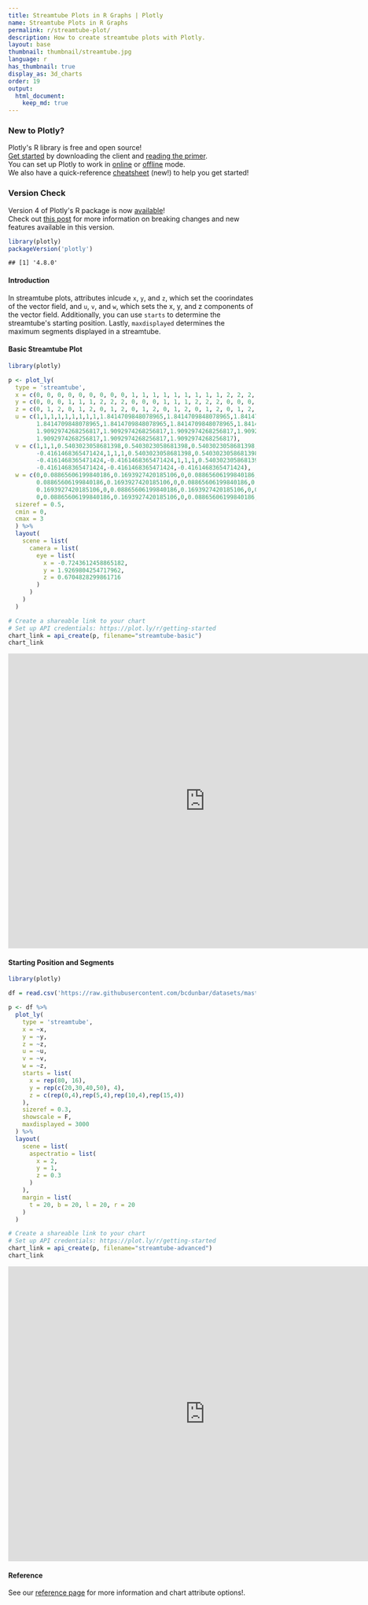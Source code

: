 ```yaml
---
title: Streamtube Plots in R Graphs | Plotly
name: Streamtube Plots in R Graphs
permalink: r/streamtube-plot/
description: How to create streamtube plots with Plotly.
layout: base
thumbnail: thumbnail/streamtube.jpg
language: r
has_thumbnail: true
display_as: 3d_charts
order: 19
output:
  html_document:
    keep_md: true
---
```



### New to Plotly?

Plotly's R library is free and open source!<br>
[Get started](https://plot.ly/r/getting-started/) by downloading the client and [reading the primer](https://plot.ly/r/getting-started/).<br>
You can set up Plotly to work in [online](https://plot.ly/r/getting-started/#hosting-graphs-in-your-online-plotly-account) or [offline](https://plot.ly/r/offline/) mode.<br>
We also have a quick-reference [cheatsheet](https://images.plot.ly/plotly-documentation/images/r_cheat_sheet.pdf) (new!) to help you get started!

### Version Check

Version 4 of Plotly's R package is now [available](https://plot.ly/r/getting-started/#installation)!<br>
Check out [this post](http://moderndata.plot.ly/upgrading-to-plotly-4-0-and-above/) for more information on breaking changes and new features available in this version.

```r
library(plotly)
packageVersion('plotly')
```

```
## [1] '4.8.0'
```


#### Introduction

In streamtube plots, attributes inlcude `x`, `y`, and `z`, which set the coorindates of the vector field, and `u`, `v`, and `w`, which sets the x, y, and z components of the vector field. Additionally, you can use `starts` to determine the streamtube's starting position. Lastly, `maxdisplayed` determines the maximum segments displayed in a streamtube.  

#### Basic Streamtube Plot


```r
library(plotly)

p <- plot_ly(
  type = 'streamtube',
  x = c(0, 0, 0, 0, 0, 0, 0, 0, 0, 1, 1, 1, 1, 1, 1, 1, 1, 1, 2, 2, 2, 2, 2, 2, 2, 2, 2),
  y = c(0, 0, 0, 1, 1, 1, 2, 2, 2, 0, 0, 0, 1, 1, 1, 2, 2, 2, 0, 0, 0, 1, 1, 1, 2, 2, 2),
  z = c(0, 1, 2, 0, 1, 2, 0, 1, 2, 0, 1, 2, 0, 1, 2, 0, 1, 2, 0, 1, 2, 0, 1, 2, 0, 1, 2),
  u = c(1,1,1,1,1,1,1,1,1,1.8414709848078965,1.8414709848078965,1.8414709848078965,1.8414709848078965,
        1.8414709848078965,1.8414709848078965,1.8414709848078965,1.8414709848078965,1.8414709848078965,1.9092974268256817,
        1.9092974268256817,1.9092974268256817,1.9092974268256817,1.9092974268256817,1.9092974268256817,
        1.9092974268256817,1.9092974268256817,1.9092974268256817),
  v = c(1,1,1,0.5403023058681398,0.5403023058681398,0.5403023058681398,-0.4161468365471424,-0.4161468365471424,
        -0.4161468365471424,1,1,1,0.5403023058681398,0.5403023058681398,0.5403023058681398,-0.4161468365471424,
        -0.4161468365471424,-0.4161468365471424,1,1,1,0.5403023058681398,0.5403023058681398,0.5403023058681398,
        -0.4161468365471424,-0.4161468365471424,-0.4161468365471424),
  w = c(0,0.08865606199840186,0.1693927420185106,0,0.08865606199840186,0.1693927420185106,0,
        0.08865606199840186,0.1693927420185106,0,0.08865606199840186,0.1693927420185106,0,0.08865606199840186,
        0.1693927420185106,0,0.08865606199840186,0.1693927420185106,0,0.08865606199840186,0.1693927420185106,
        0,0.08865606199840186,0.1693927420185106,0,0.08865606199840186,0.1693927420185106),
  sizeref = 0.5,
  cmin = 0,
  cmax = 3
  ) %>%
  layout(
    scene = list(
      camera = list(
        eye = list(
          x = -0.7243612458865182,
          y = 1.9269804254717962,
          z = 0.6704828299861716
        )
      )
    )
  )

# Create a shareable link to your chart
# Set up API credentials: https://plot.ly/r/getting-started
chart_link = api_create(p, filename="streamtube-basic")
chart_link
```

<iframe src="https://plot.ly/~RPlotBot/5451.embed" width="800" height="600" id="igraph" scrolling="no" seamless="seamless" frameBorder="0"> </iframe>

#### Starting Position and Segments


```r
library(plotly)

df = read.csv('https://raw.githubusercontent.com/bcdunbar/datasets/master/streamtube-wind.csv')

p <- df %>%
  plot_ly(
    type = 'streamtube',
    x = ~x,
    y = ~y,
    z = ~z,
    u = ~u,
    v = ~v,
    w = ~z,
    starts = list(
      x = rep(80, 16),
      y = rep(c(20,30,40,50), 4),
      z = c(rep(0,4),rep(5,4),rep(10,4),rep(15,4))
    ),
    sizeref = 0.3,
    showscale = F,
    maxdisplayed = 3000
  ) %>%
  layout(
    scene = list(
      aspectratio = list(
        x = 2,
        y = 1,
        z = 0.3
      )
    ),
    margin = list(
      t = 20, b = 20, l = 20, r = 20
    )
  )

# Create a shareable link to your chart
# Set up API credentials: https://plot.ly/r/getting-started
chart_link = api_create(p, filename="streamtube-advanced")
chart_link
```

<iframe src="https://plot.ly/~RPlotBot/5449.embed" width="800" height="600" id="igraph" scrolling="no" seamless="seamless" frameBorder="0"> </iframe>


#### Reference

See our [reference page](https://plot.ly/r/reference/) for more information and chart attribute options!.

